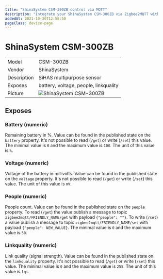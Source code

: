 ```yaml
---
title: "ShinaSystem CSM-300ZB control via MQTT"
description: "Integrate your ShinaSystem CSM-300ZB via Zigbee2MQTT with whatever smart home infrastructure you are using without the vendors bridge or gateway."
addedAt: 2021-10-30T12:58:50
pageClass: device-page
---
```


<!-- !!!! -->
<!-- ATTENTION: This file is auto-generated through docgen! -->
<!-- You can only edit the "Notes"-Section between the two comment lines "Notes BEGIN" and "Notes END". -->
<!-- Do not use h1 or h2 heading within "## Notes"-Section. -->
<!-- !!!! -->

# ShinaSystem CSM-300ZB

|     |     |
|-----|-----|
| Model | CSM-300ZB  |
| Vendor  | ShinaSystem  |
| Description | SiHAS multipurpose sensor |
| Exposes | battery, voltage, people, linkquality |
| Picture | ![ShinaSystem CSM-300ZB](https://www.zigbee2mqtt.io/images/devices/CSM-300ZB.jpg) |


<!-- Notes BEGIN: You can edit here. Add "## Notes" headline if not already present. -->



<!-- Notes END: Do not edit below this line -->

## Exposes

### Battery (numeric)
Remaining battery in %.
Value can be found in the published state on the `battery` property.
It's not possible to read (`/get`) or write (`/set`) this value.
The minimal value is `0` and the maximum value is `100`.
The unit of this value is `%`.

### Voltage (numeric)
Voltage of the battery in millivolts.
Value can be found in the published state on the `voltage` property.
It's not possible to read (`/get`) or write (`/set`) this value.
The unit of this value is `mV`.

### People (numeric)
People count.
Value can be found in the published state on the `people` property.
To read (`/get`) the value publish a message to topic `zigbee2mqtt/FRIENDLY_NAME/get` with payload `{"people": ""}`.
To write (`/set`) a value publish a message to topic `zigbee2mqtt/FRIENDLY_NAME/set` with payload `{"people": NEW_VALUE}`.
The minimal value is `0` and the maximum value is `50`.

### Linkquality (numeric)
Link quality (signal strength).
Value can be found in the published state on the `linkquality` property.
It's not possible to read (`/get`) or write (`/set`) this value.
The minimal value is `0` and the maximum value is `255`.
The unit of this value is `lqi`.


